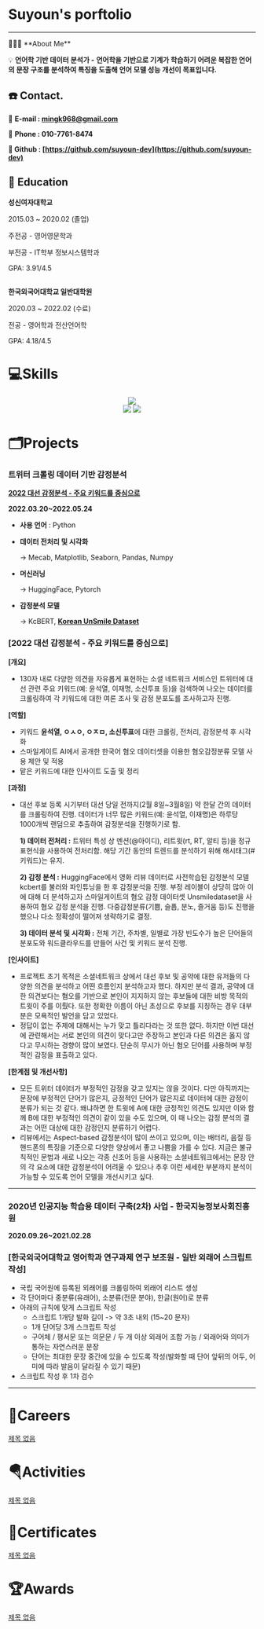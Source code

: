 # Suyoun's porftolio

---

<aside>
👩🏻‍💻 **About Me**

</aside>

💡 **언어학 기반 데이터 분석가 -** **언어학을 기반으로 기계가 학습하기 어려운 복잡한 언어의 문장 구조를 분석하여 특징을 도출해 언어 모델 성능 개선이 목표입니다.**

## ☎️ Contact.

📧 **E-mail : mingk968@gmail.com**

📲 **Phone : 010-7761-8474**

**📡 Github : [https://github.com/suyoun-dev](https://github.com/suyoun-dev)**

## 🏫 Education

**성신여자대학교**

2015.03 ~ 2020.02 (졸업)

주전공 - 영어영문학과

부전공 - IT학부 정보시스템학과

GPA: 3.91/4.5

## 

**한국외국어대학교 일반대학원**

2020.03 ~ 2022.02 (수료)

전공 - 영어학과 전산언어학

GPA: 4.18/4.5

# 💻Skills
<p align="center" display="inline-block">
    <img src="https://img.shields.io/badge/Python-3776AB?style=for-the-badge&logo=Python&logoColor=white"> 
 <br>
    <img src="https://img.shields.io/badge/Pytorch-EE4C2C?style=for-the-badge&logo=pytorch&logoColor=white"> 
    <img src="https://img.shields.io/badge/Github-181717?style=for-the-badge&logo=github&logoColor=white"> 
</p>

# 🗂️Projects

### 트위터 크롤링 데이터 기반 감정분석

**[2022 대선 감정분석 - 주요 키워드를 중심으로](https://www.notion.so/2022-15b17d7c38c2412ab0c008b04f17912d)** 

**2022.03.20~2022.05.24**

- **사용 언어** : Python
- **데이터 전처리 및 시각화**
    
    → Mecab, Matplotlib, Seaborn, Pandas, Numpy
    
- **머신러닝**
    
    → HuggingFace, Pytorch
    
- **감정분석 모델**
    
    → KcBERT, [**Korean UnSmile Dataset**](https://github.com/smilegate-ai/korean_unsmile_dataset#korean-unsmile-dataset)
    

### [2022 대선 감정분석 - 주요 키워드를 중심으로]

**[개요]**

- 130자 내로 다양한 의견을 자유롭게 표현하는 소셜 네트워크 서비스인 트위터에 대선 관련 주요 키워드(예: 윤석열, 이재명, 소신투표 등)을 검색하여 나오는 데이터를 크롤링하여 각 키워드에 대한 여론 조사 및 감정 분포도를 조사하고자 진행.

**[역할]**

- 키워드 **윤석열, ㅇㅅㅇ, ㅇㅈㅁ, 소신투표**에 대한 크롤링, 전처리, 감정분석 후 시각화
- 스마일게이트 AI에서 공개한 한국어 혐오 데이터셋을 이용한 혐오감정분류 모델 사용 제안 및 적용
- 맡은 키워드에 대한 인사이트 도출 및 정리

**[과정]**

- 대선 후보 등록 시기부터 대선 당일 전까지(2월 8일~3월8일) 약 한달 간의 데이터를 크롤링하여 진행. 데이터가 너무 많은 키워드(예: 윤석열, 이재명)은 하루당 1000개씩 랜덤으로 추출하여 감정분석을 진행하기로 함.
    
    **1) 데이터 전처리 :** 트위터 특성 상 멘션(@아이디), 리트윗(rt, RT, 알티 등)을 정규표현식을 사용하여 전처리함. 해당 기간 동안의 트렌드를 분석하기 위해 해시태그(#키워드)는 유지.
    
    **2) 감정 분석 :** HuggingFace에서 영화 리뷰 데이터로 사전학습된 감정분석 모델 kcbert를 불러와 파인튜닝을 한 후 감정분석을 진행. 부정 레이블이 상당히 많아 이에 대해 더 분석하고자 스마일게이트의 혐오 감정 데이터셋 Unsmiledataset을 사용하여 혐오 감정 분석을 진행. 다중감정분류(기쁨, 슬픔, 분노, 즐거움 등)도 진행을 했으나 다소 정확성이 떨어져 생략하기로 결정.
    
    **3) 데이터 분석 및 시각화 :** 전체 기간, 주차별, 일별로 가장 빈도수가 높은 단어들의 분포도와 워드클라우드를 만들어 사건 및 키워드 분석 진행.
    

**[인사이트]**

- 프로젝트 초기 목적은 소셜네트워크 상에서 대선 후보 및 공약에 대한 유저들의 다양한 의견을 분석하고 어떤 흐름인지 분석하고자 했다. 하지만 분석 결과, 공약에 대한 의견보다는 혐오를 기반으로 본인이 지지하지 않는 후보들에 대한 비방 목적의 트윗이 주를 이뤘다. 또한 정확한 이름이 아닌 초성으로 후보를 지칭하는 경우 대부분은 모욕적인 발언을 담고 있었다.
- 정답이 없는 주제에 대해서는 누가 맞고 틀리다라는 것 또한 없다. 하지만 이번 대선에 관련해서는 서로 본인의 의견이 맞다고만 주장하고 본인과 다른 의견은 옳지 않다고 무시하는 경향이 많이 보였다. 단순히 무시가 아닌 혐오 단어를 사용하며 부정적인 감정을 표출하고 있다.

**[한계점 및 개선사항]**

- 모든 트위터 데이터가 부정적인 감정을 갖고 있지는 않을 것이다. 다만 아직까지는 문장에 부정적인 단어가 많은지, 긍정적인 단어가 많은지로 데이터에 대한 감정이 분류가 되는 것 같다. 왜냐하면 한 트윗에 A에 대한 긍정적인 의견도 있지만 이와 함께 B에 대한 부정적인 의견이 같이 있을 수도 있으며, 이 때 나오는 감정 분석의 결과는 어떤 대상에 대한 감정인지 분류하기 어렵다.
- 리뷰에서는 Aspect-based 감정분석이 많이 쓰이고 있으며, 이는 배터리, 음질 등 핸드폰의 특징을 기준으로 다양한 양상에서 좋고 나쁨을 가를 수 있다. 지금은 불규칙적인 문법과 새로 나오는 각종 신조어 등을 사용하는 소셜네트워크에서는 문장 안의 각 요소에 대한 감정분석이 어려울 수 있으나 추후 이런 세세한 부분까지 분석이 가능할 수 있도록 언어 모델을 개선시키고 싶다.

---

### **2020년 인공지능 학습용 데이터 구축(2차) 사업 - 한국지능정보사회진흥원**

**2020.09.26~2021.02.28**

### **[한국외국어대학교 영어학과 연구과제 연구 보조원 - 일반 외래어 스크립트 작성]**

- 국립 국어원에 등록된 외래어를 크롤링하여 외래어 리스트 생성
- 각 단어마다 중분류(유래어), 소분류(전문 분야), 한글(원어)로 분류
- 아래의 규칙에 맞게 스크립트 작성
    - 스크립트 1개당 발화 길이 -> 약 3초 내외 (15~20 문자)
    - 1개 단어당 3개 스크립트 작성
    - 구어체 / 평서문 또는 의문문 / 두 개 이상 외래어 조합 가능 / 외래어와 의미가 통하는 자연스러운 문장
    - 단어는 최대한 문장 중간에 있을 수 있도록 작성(발화할 때 단어 앞뒤의 어두, 어미에 따라 발음이 달라질 수 있기 때문)
- 스크립트 작성 후 1차 검수

---

# 💼Careers

[제목 없음](%E1%84%8B%E1%85%A9%E1%84%89%E1%85%AE%E1%84%8B%E1%85%A7%E1%86%AB(OH%20SUYOUN)%20(1)%203834118249114d24a7c3d4a8db60a9bc/%E1%84%8C%E1%85%A6%E1%84%86%E1%85%A9%E1%86%A8%20%E1%84%8B%E1%85%A5%E1%86%B9%E1%84%82%E1%85%B3%E1%86%AB%20%E1%84%83%E1%85%A6%E1%84%8B%E1%85%B5%E1%84%90%E1%85%A5%E1%84%87%E1%85%A6%E1%84%8B%E1%85%B5%E1%84%89%E1%85%B3%20e668999c0afe4a38bd82a19d4937a658.md)

# 🪂Activities

[제목 없음](%E1%84%8B%E1%85%A9%E1%84%89%E1%85%AE%E1%84%8B%E1%85%A7%E1%86%AB(OH%20SUYOUN)%20(1)%203834118249114d24a7c3d4a8db60a9bc/%E1%84%8C%E1%85%A6%E1%84%86%E1%85%A9%E1%86%A8%20%E1%84%8B%E1%85%A5%E1%86%B9%E1%84%82%E1%85%B3%E1%86%AB%20%E1%84%83%E1%85%A6%E1%84%8B%E1%85%B5%E1%84%90%E1%85%A5%E1%84%87%E1%85%A6%E1%84%8B%E1%85%B5%E1%84%89%E1%85%B3%20d5b61e61c38440f78ba090465009fa9f.md)

# 📜Certificates

[제목 없음](%E1%84%8B%E1%85%A9%E1%84%89%E1%85%AE%E1%84%8B%E1%85%A7%E1%86%AB(OH%20SUYOUN)%20(1)%203834118249114d24a7c3d4a8db60a9bc/%E1%84%8C%E1%85%A6%E1%84%86%E1%85%A9%E1%86%A8%20%E1%84%8B%E1%85%A5%E1%86%B9%E1%84%82%E1%85%B3%E1%86%AB%20%E1%84%83%E1%85%A6%E1%84%8B%E1%85%B5%E1%84%90%E1%85%A5%E1%84%87%E1%85%A6%E1%84%8B%E1%85%B5%E1%84%89%E1%85%B3%2053d486d0ead84049b65169f0dc9f5348.md)

# 🏆Awards

[제목 없음](%E1%84%8B%E1%85%A9%E1%84%89%E1%85%AE%E1%84%8B%E1%85%A7%E1%86%AB(OH%20SUYOUN)%20(1)%203834118249114d24a7c3d4a8db60a9bc/%E1%84%8C%E1%85%A6%E1%84%86%E1%85%A9%E1%86%A8%20%E1%84%8B%E1%85%A5%E1%86%B9%E1%84%82%E1%85%B3%E1%86%AB%20%E1%84%83%E1%85%A6%E1%84%8B%E1%85%B5%E1%84%90%E1%85%A5%E1%84%87%E1%85%A6%E1%84%8B%E1%85%B5%E1%84%89%E1%85%B3%20a826306d17b94ff2a997f689b99d9fed.md)
